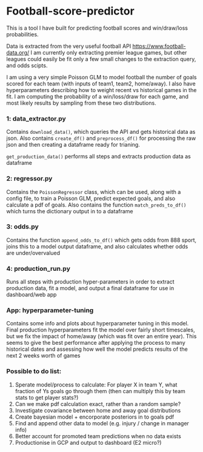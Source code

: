 # Football-score-predictor

This is a tool I have built for predicting football scores and win/draw/loss probabilities. 

Data is extracted from the very useful football API https://www.football-data.org/ I am currently only extracting premier league games, but other leagues could easily be fit only a few small changes to the extraction query, and odds scipts.

I am using a very simple Poisson GLM to model football the number of goals scored for each team (with inputs of team1, team2, home/away). I also have hyperparameters describing how to weight recent vs historical games in the fit. I am computing the probability of a win/loss/draw for each game, and most likely results by sampling from these two distributions.

### 1: data_extractor.py

Contains `download_data()`, which queries the API and gets historical data as json. Also contains `create_df()` and `preprocess_df()` for  processing the raw json and then creating a dataframe ready for trianing. 

`get_production_data()` performs all steps and extracts production data as dataframe


### 2: regressor.py

Contains the `PoissonRegressor` class, which can be used, along with a config file, to train a Poisson GLM, predict expected goals, and also calculate a pdf of goals. Also contains the function `match_preds_to_df()` which turns the dictionary output in to a dataframe

### 3: odds.py

Contains the function `append_odds_to_df()` which gets odds from 888 sport, joins this to a model output dataframe, and also calculates whether odds are under/overvalued

### 4: production_run.py
Runs all steps with production hyper-parameters in order to extract production data, fit a model, and output a final dataframe for use in dashboard/web app

### App: hyperparameter-tuning

Contains some info and plots about hyperparameter tuning in this model. Final production hyperparameters fit the model over fairly short timescales, but we fix the impact of home/away (which was fit over an entire year). This seems to give the best performance after applying the process to many historical dates and assessing how well the model predicts results of the next 2 weeks worth of games

### Possible to do list:

1. Sperate model/process to calculate: For player X in team Y, what fraction of Ys goals go through them (then can multiply this by team stats to get player stats?)
2. Can we make pdf calculation exact, rather than a random sample?
3. Investigate covariance between home and away goal distributions
4. Create bayesian model + encorporate posteriors in to goals pdf
5. Find and append other data to model (e.g. injury / change in manager info)
6. Better account for promoted team predictions when no data exists
7. Productionise in GCP and output to dashboard (E2 micro?)
